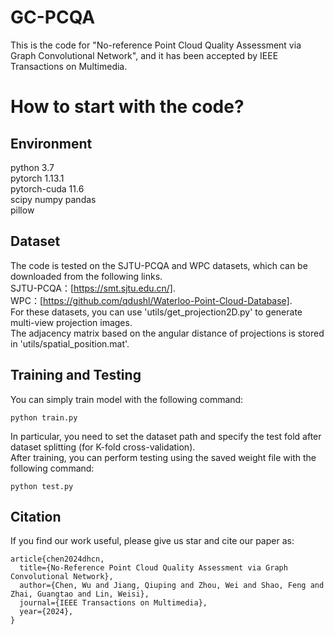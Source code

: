 # GC-PCQA
This is the code for "No-reference Point Cloud Quality Assessment via Graph Convolutional Network", and it has been accepted by IEEE Transactions on Multimedia.

# How to start with the code?

## Environment
python 3.7  
pytorch 1.13.1  
pytorch-cuda 11.6  
scipy
numpy
pandas  
pillow

## Dataset
The code is tested on the SJTU-PCQA and WPC datasets, which can be downloaded from the following links.  
SJTU-PCQA：[https://smt.sjtu.edu.cn/].  
WPC：[https://github.com/qdushl/Waterloo-Point-Cloud-Database].  
For these datasets, you can use 'utils/get_projection2D.py' to generate multi-view projection images.   
The adjacency matrix based on the angular distance of projections is stored in 'utils/spatial_position.mat'.

## Training and Testing
You can simply train model with the following command:
```
python train.py
```
In particular, you need to set the dataset path and specify the test fold after dataset splitting (for K-fold cross-validation).  
After training, you can perform testing using the saved weight file with the following command:  
```
python test.py
```

## Citation
If you find our work useful, please give us star and cite our paper as:
```
article{chen2024dhcn,
  title={No-Reference Point Cloud Quality Assessment via Graph Convolutional Network}, 
  author={Chen, Wu and Jiang, Qiuping and Zhou, Wei and Shao, Feng and Zhai, Guangtao and Lin, Weisi},
  journal={IEEE Transactions on Multimedia}, 
  year={2024},
}
```
